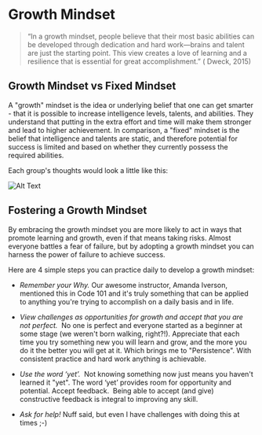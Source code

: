 # Growth Mindset

> “In a growth mindset, people believe that their most basic abilities can be developed through dedication and hard work—brains and talent are just the starting point. This view creates a love of learning and a resilience that is essential for great accomplishment.” ( Dweck, 2015)

## Growth Mindset vs Fixed Mindset

A "growth" mindset is the idea or underlying belief that one can get smarter - that it is possible to increase intelligence levels, talents, and abilities.  They understand that putting in the extra effort and time will make them stronger and lead to higher achievement.  In comparison, a "fixed" mindset is the belief that intelligence and talents are static, and therefore potential for success is limited and based on whether they currently possess the required abilities. 

Each group's thoughts would look a little like this:

![Alt Text](https://miro.medium.com/max/1332/1*PQBc8JCD5yu4x2wxCCGU1g.png)

## Fostering a Growth Mindset

By embracing the growth mindset you are more likely to act in ways that promote learning and growth, even if that means taking risks.  Almost everyone battles a fear of failure, but by adopting a growth mindset you can harness the power of failure to achieve success.   

Here are 4 simple steps you can practice daily to develop a growth mindset:

* _Remember your Why._  Our awesome instructor, Amanda Iverson, mentioned this in Code 101 and it's truly something that can be applied to anything you're trying to accomplish on a daily basis and in life.

* _View challenges as opportunities for growth and accept that you are not perfect._  No one is perfect and everyone started as a beginner at some stage (we weren't born walking, right?!). Appreciate that each time you try something new you will learn and grow, and the more you do it the better you will get at it. Which brings me to "Persistence". With consistent practice and hard work anything is achievable.

* _Use the word ‘yet’._  Not knowing something now just means you haven't learned it "yet". The word ‘yet’ provides room for opportunity and potential. Accept feedback.  Being able to accept (and give) constructive feedback is integral to improving any skill. 

* _Ask for help!_ Nuff said, but even I have challenges with doing this at times ;-)
